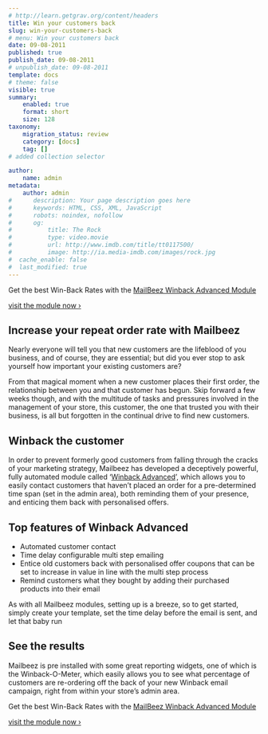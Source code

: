 ```yaml
---
# http://learn.getgrav.org/content/headers
title: Win your customers back
slug: win-your-customers-back
# menu: Win your customers back
date: 09-08-2011
published: true
publish_date: 09-08-2011
# unpublish_date: 09-08-2011
template: docs
# theme: false
visible: true
summary:
    enabled: true
    format: short
    size: 128
taxonomy:
    migration_status: review
    category: [docs]
    tag: []
# added collection selector

author:
    name: admin
metadata:
    author: admin
#      description: Your page description goes here
#      keywords: HTML, CSS, XML, JavaScript
#      robots: noindex, nofollow
#      og:
#          title: The Rock
#          type: video.movie
#          url: http://www.imdb.com/title/tt0117500/
#          image: http://ia.media-imdb.com/images/rock.jpg
#  cache_enable: false
#  last_modified: true
---
```


 Get the best Win-Back Rates with the [MailBeez Winback Advanced Module](/documentation/mailbeez/winback_advanced/ "Winback Advanced")

[visit the module now ›](/documentation/mailbeez/winback_advanced/ "Winback Advanced")



 

## Increase your repeat order rate with Mailbeez

Nearly everyone will tell you that new customers are the lifeblood of you business, and of course, they are essential; but did you ever stop to ask yourself how important your existing customers are?

From that magical moment when a new customer places their first order, the relationship between you and that customer has begun. Skip forward a few weeks though, and with the multitude of tasks and pressures involved in the management of your store, this customer, the one that trusted you with their business, is all but forgotten in the continual drive to find new customers.

## Winback the customer

In order to prevent formerly good customers from falling through the cracks of your marketing strategy, Mailbeez has developed a deceptively powerful, fully automated module called ‘[Winback Advanced](/documentation/mailbeez/winback_advanced/ "Winback Advanced")’, which allows you to easily contact customers that haven’t placed an order for a pre-determined time span (set in the admin area), both reminding them of your presence, and enticing them back with personalised offers.

## Top features of Winback Advanced

- Automated customer contact
- Time delay configurable multi step emailing
- Entice old customers back with personalised offer coupons that can be set to increase in value in line with the multi step process
- Remind customers what they bought by adding their purchased products into their email

As with all Mailbeez modules, setting up is a breeze, so to get started, simply create your template, set the time delay before the email is sent, and let that baby run

## See the results

Mailbeez is pre installed with some great reporting widgets, one of which is the Winback-O-Meter, which easily allows you to see what percentage of customers are re-ordering off the back of your new Winback email campaign, right from within your store’s admin area.

 Get the best Win-Back Rates with the [MailBeez Winback Advanced Module](/documentation/mailbeez/winback_advanced/ "Winback Advanced")

[visit the module now ›](/documentation/mailbeez/winback_advanced/ "Winback Advanced")
